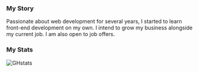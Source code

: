 ### My Story

Passionate about web development for several years, I started to learn front-end development on my own. I intend to grow my business alongside my current job. I am also open to job offers.

### My Stats

![GHstats](https://github-readme-stats.vercel.app/api?username=codecoder-dev&show_icons=true&layout=compact)
